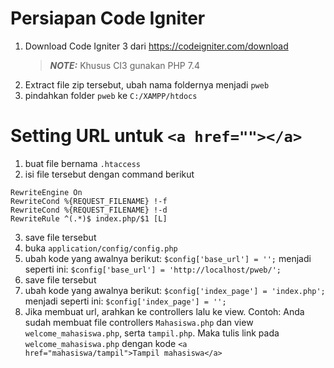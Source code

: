# Persiapan Code Igniter
1. Download Code Igniter 3 dari https://codeigniter.com/download
    > **_NOTE:_**  Khusus CI3 gunakan PHP 7.4
2. Extract file zip tersebut, ubah nama foldernya menjadi ```pweb```
3. pindahkan folder ```pweb``` ke ```C:/XAMPP/htdocs```

# Setting URL untuk ```<a href=""></a>```
1. buat file bernama ```.htaccess```
2. isi file tersebut dengan command berikut
 ```
 RewriteEngine On
 RewriteCond %{REQUEST_FILENAME} !-f
 RewriteCond %{REQUEST_FILENAME} !-d
 RewriteRule ^(.*)$ index.php/$1 [L]
 ```
3. save file tersebut
4. buka ```application/config/config.php```
5. ubah kode yang awalnya berikut:
 ```$config['base_url'] = '';```
 menjadi seperti ini:
 ```$config['base_url'] = 'http://localhost/pweb/';```
6. save file tersebut
7. ubah kode yang awalnya berikut:
 ```$config['index_page'] = 'index.php';```
 menjadi seperti ini:
 ```$config['index_page'] = '';```
7. Jika membuat url, arahkan ke controllers lalu ke view. 
 Contoh:
 Anda sudah membuat file controllers ```Mahasiswa.php``` dan view ```welcome_mahasiswa.php```, serta ```tampil.php```. 
 Maka tulis link pada ```welcome_mahasiswa.php``` dengan kode ```<a href="mahasiswa/tampil">Tampil mahasiswa</a>```
